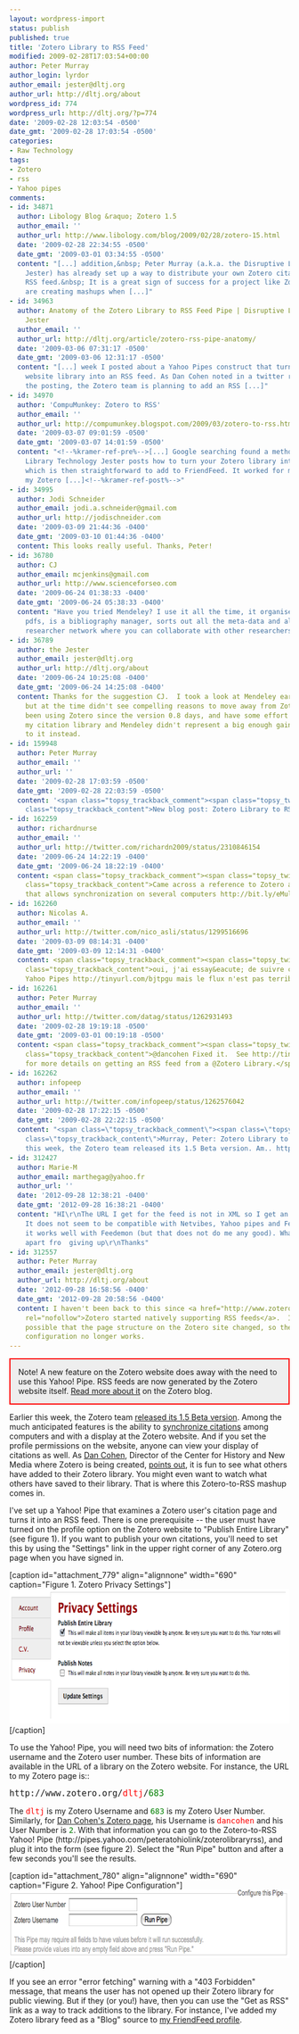 ```yaml
---
layout: wordpress-import
status: publish
published: true
title: 'Zotero Library to RSS Feed'
modified: 2009-02-28T17:03:54+00:00
author: Peter Murray
author_login: lyrdor
author_email: jester@dltj.org
author_url: http://dltj.org/about
wordpress_id: 774
wordpress_url: http://dltj.org/?p=774
date: '2009-02-28 12:03:54 -0500'
date_gmt: '2009-02-28 17:03:54 -0500'
categories:
- Raw Technology
tags:
- Zotero
- rss
- Yahoo pipes
comments:
- id: 34871
  author: Libology Blog &raquo; Zotero 1.5
  author_email: ''
  author_url: http://www.libology.com/blog/2009/02/28/zotero-15.html
  date: '2009-02-28 22:34:55 -0500'
  date_gmt: '2009-03-01 03:34:55 -0500'
  content: "[...] addition,&nbsp; Peter Murray (a.k.a. the Disruptive Library Technology
    Jester) has already set up a way to distribute your own Zotero citations via an
    RSS feed.&nbsp; It is a great sign of success for a project like Zotero when people
    are creating mashups when [...]"
- id: 34963
  author: Anatomy of the Zotero Library to RSS Feed Pipe | Disruptive Library Technology
    Jester
  author_email: ''
  author_url: http://dltj.org/article/zotero-rss-pipe-anatomy/
  date: '2009-03-06 07:31:17 -0500'
  date_gmt: '2009-03-06 12:31:17 -0500'
  content: "[...] week I posted about a Yahoo Pipes construct that turns a Zotero
    website library into an RSS feed. As Dan Cohen noted in a twitter response to
    the posting, the Zotero team is planning to add an RSS [...]"
- id: 34970
  author: 'CompuMunkey: Zotero to RSS'
  author_email: ''
  author_url: http://compumunkey.blogspot.com/2009/03/zotero-to-rss.html
  date: '2009-03-07 09:01:59 -0500'
  date_gmt: '2009-03-07 14:01:59 -0500'
  content: "<!--%kramer-ref-pre%-->[...] Google searching found a method. The Disruptive
    Library Technology Jester posts how to turn your Zotero library into an RSS feed
    which is then straightforward to add to FriendFeed. It worked for me after I made
    my Zotero [...]<!--%kramer-ref-post%-->"
- id: 34995
  author: Jodi Schneider
  author_email: jodi.a.schneider@gmail.com
  author_url: http://jodischneider.com
  date: '2009-03-09 21:44:36 -0400'
  date_gmt: '2009-03-10 01:44:36 -0400'
  content: This looks really useful. Thanks, Peter!
- id: 36780
  author: CJ
  author_email: mcjenkins@gmail.com
  author_url: http://www.scienceforseo.com
  date: '2009-06-24 01:38:33 -0400'
  date_gmt: '2009-06-24 05:38:33 -0400'
  content: "Have you tried Mendeley? I use it all the time, it organises all your
    pdfs, is a bibliography manager, sorts out all the meta-data and also hosts a
    researcher network where you can collaborate with other researchers.\r\n\r\nhttp://www.mendeley.com"
- id: 36789
  author: the Jester
  author_email: jester@dltj.org
  author_url: http://dltj.org/about
  date: '2009-06-24 10:25:08 -0400'
  date_gmt: '2009-06-24 14:25:08 -0400'
  content: Thanks for the suggestion CJ.  I took a look at Mendeley earlier this year,
    but at the time didn't see compelling reasons to move away from Zotero.  I've
    been using Zotero since the version 0.8 days, and have some effort invested in
    my citation library and Mendeley didn't represent a big enough gain to gravitate
    to it instead.
- id: 159948
  author: Peter Murray
  author_email: ''
  author_url: ''
  date: '2009-02-28 17:03:59 -0500'
  date_gmt: '2009-02-28 22:03:59 -0500'
  content: '<span class="topsy_trackback_comment"><span class="topsy_twitter_username"><span
    class="topsy_trackback_content">New blog post: Zotero Library to RSS Feed http://tinyurl.com/bjtpgu</span></span>'
- id: 162259
  author: richardnurse
  author_email: ''
  author_url: http://twitter.com/richardn2009/status/2310846154
  date: '2009-06-24 14:22:19 -0400'
  date_gmt: '2009-06-24 18:22:19 -0400'
  content: <span class="topsy_trackback_comment"><span class="topsy_twitter_username"><span
    class="topsy_trackback_content">Came across a reference to Zotero and a feature
    that allows synchronization on several computers http://bit.ly/eMuly</span></span>
- id: 162260
  author: Nicolas A.
  author_email: ''
  author_url: http://twitter.com/nico_asli/status/1299516696
  date: '2009-03-09 08:14:31 -0400'
  date_gmt: '2009-03-09 12:14:31 -0400'
  content: <span class="topsy_trackback_comment"><span class="topsy_twitter_username"><span
    class="topsy_trackback_content">oui, j'ai essay&eacute; de suivre ce tuto via
    Yahoo Pipes http://tinyurl.com/bjtpgu mais le flux n'est pas terrible. Je t&acirc;tonne.</span></span>
- id: 162261
  author: Peter Murray
  author_email: ''
  author_url: http://twitter.com/datag/status/1262931493
  date: '2009-02-28 19:19:18 -0500'
  date_gmt: '2009-03-01 00:19:18 -0500'
  content: <span class="topsy_trackback_comment"><span class="topsy_twitter_username"><span
    class="topsy_trackback_content">@dancohen Fixed it.  See http://tinyurl.com/bjtpgu
    for more details on getting an RSS feed from a @Zotero Library.</span></span>
- id: 162262
  author: infopeep
  author_email: ''
  author_url: http://twitter.com/infopeep/status/1262576042
  date: '2009-02-28 17:22:15 -0500'
  date_gmt: '2009-02-28 22:22:15 -0500'
  content: "<span class=\"topsy_trackback_comment\"><span class=\"topsy_twitter_username\"><span
    class=\"topsy_trackback_content\">Murray, Peter: Zotero Library to RSS Feed: \nEarlier
    this week, the Zotero team released its 1.5 Beta version. Am.. http://snipurl.com/ctngk</span></span>"
- id: 312427
  author: Marie-M
  author_email: marthegag@yahoo.fr
  author_url: ''
  date: '2012-09-28 12:38:21 -0400'
  date_gmt: '2012-09-28 16:38:21 -0400'
  content: "HI\r\nThe URL I get for the feed is not in XML so I get an error fetching.
    It does not seem to be compatible with Netvibes, Yahoo pipes and Feedburner though
    it works well with Feedemon (but that does not do me any good). What do you suggest
    apart fro  giving up\r\nThanks"
- id: 312557
  author: Peter Murray
  author_email: jester@dltj.org
  author_url: http://dltj.org/about
  date: '2012-09-28 16:58:56 -0400'
  date_gmt: '2012-09-28 20:58:56 -0400'
  content: I haven't been back to this since <a href="http://www.zotero.org/blog/follow-libraries-and-collections-with-feeds/"
    rel="nofollow">Zotero started natively supporting RSS feeds</a>.  It is quite
    possible that the page structure on the Zotero site changed, so the Yahoo! Pipes
    configuration no longer works.
---
```

<div style="border: 2px solid red; text-color: black; background: #EEE; padding:1em;">Note!  A new feature on the Zotero website does away with the need to use this Yahoo! Pipe.  RSS feeds are now generated by the Zotero website itself.  <a href="http://www.zotero.org/blog/follow-libraries-and-collections-with-feeds/" title="Zotero Blog  &amp;raquo; Blog Archive   &amp;raquo; Follow Libraries and Collections with Feeds">Read more about it</a> on the Zotero blog.</div>
<p>Earlier this week, the Zotero team <a href="http://www.zotero.org/blog/zotero-15-beta-released-join-us-in-the-clouds/" title="Zotero Blog  &amp;raquo; Blog Archive   &amp;raquo; Zotero 1.5 Beta Released: Join Us In The Clouds">released its 1.5 Beta version</a>.  Among the much anticipated features is the ability to <a href="http://www.zotero.org/support/sync" title="sync    [Zotero Documentation]">synchronize citations</a> among computers and with a display at the Zotero website.  And if you set the profile permissions on the website, anyone can view your display of citations as well.  As <a href="http://www.dancohen.org/" title="Dan Cohen&amp;#8217;s Digital Humanities Blog">Dan Cohen</a>, Director of the Center for History and New Media where Zotero is being created, <a href="http://twitter.com/dancohen/statuses/1247887132" title="Twitter / Dan Cohen: Enjoying browsing the libr ...">points out</a>, it is fun to see what others have added to their Zotero library.  You might even want to watch what others have saved to their library.  That is where this Zotero-to-RSS mashup comes in.</p>
<p>I've <span class="removed_link" title="http://pipes.yahoo.com/peteratohiolink/zoterolibraryrss">set up a Yahoo! Pipe</span> that examines a Zotero user's citation page and turns it into an RSS feed.  There is one prerequisite -- the user must have turned on the profile option on the Zotero website to "Publish Entire Library" (see figure 1).  If you want to publish your own citations, you'll need to set this by using the "Settings" link in the upper right corner of any Zotero.org page when you have signed in.</p>
<p>[caption id="attachment_779" align="alignnone" width="690" caption="Figure 1. Zotero Privacy Settings"]<img src="/wp-content/uploads/2009/02/zotero_privacy_settings1.png" alt="Zotero Privacy Settings" title="Zotero Privacy Settings" width="690" height="241" class="size-full wp-image-779" />[/caption]</p>
<p>To use the Yahoo! Pipe, you will need two bits of information:  the Zotero username and the Zotero user number.  These bits of information are available in the URL of a library on the Zotero website.  For instance, the URL to my Zotero page is::</p>
<div style="font-size: 110%; font-family:monospace">http://www.zotero.org/<span style="color:red">dltj</span>/<span style="color:green">683</span></div>
<p>The <span style="color:red;font-family:monospace">dltj</span> is my Zotero Username and <span style="color:green;font-family:monospace">683</span> is my Zotero User Number.  Similarly, for <a href="https://www.zotero.org/dancohen/2">Dan Cohen's Zotero page</a>, his Username is <span style="color:red;font-family:monospace">dancohen</span> and his User Number is <span style="color:green;font-family:monospace">2</span>.  With that information you can go to the <span class="removed_link" title="http://pipes.yahoo.com/peteratohiolink/zoterolibraryrss">Zotero-to-RSS Yahoo! Pipe</span> (<span class="removed_link" title="http://pipes.yahoo.com/peteratohiolink/zoterolibraryrss">http://pipes.yahoo.com/peteratohiolink/zoterolibraryrss</span>), and plug it into the form (see figure 2).  Select the "Run Pipe" button and after a few seconds you'll see the results.</p>
<p>[caption id="attachment_780" align="alignnone" width="690" caption="Figure 2. Yahoo! Pipe Configuration"]<img src="/wp-content/uploads/2009/02/yahoo-pipe-config1.png" alt="Yahoo! Pipe Configuration" title="Yahoo! Pipe Configuration" width="690" height="122" class="size-full wp-image-780" />[/caption]</p>
<p>If you see an error "error fetching" warning with a "403 Forbidden" message, that means the user has not opened up their Zotero library for public viewing.  But if they (or you!) have, then you can use the "Get as RSS" link as a way to track additions to the library.  For instance, I've added my Zotero library feed as a "Blog" source to <a href="http://friendfeed.com/dltj" title="Peter Murray - FriendFeed">my FriendFeed profile</a>.</p>
